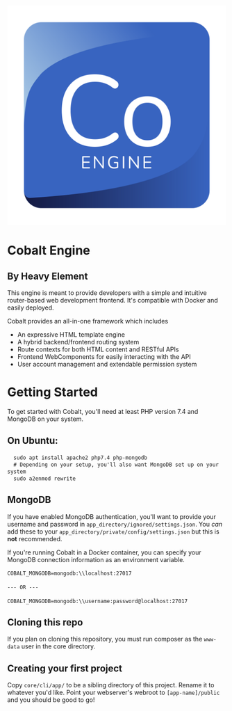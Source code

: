 ![Cobalt Engine](shared/img/branding/cobalt-logo.svg)
# Cobalt Engine
## By Heavy Element
This engine is meant to provide developers with a simple and intuitive router-based web development frontend. It's compatible with Docker and easily deployed.

Cobalt provides an all-in-one framework which includes
 * An expressive HTML template engine
 * A hybrid backend/frontend routing system
 * Route contexts for both HTML content and RESTful APIs
 * Frontend WebComponents for easily interacting with the API
 * User account management and extendable permission system

# Getting Started
To get started with Cobalt, you'll need at least PHP version 7.4 and MongoDB on your system. 

## On Ubuntu:
```
  sudo apt install apache2 php7.4 php-mongodb
  # Depending on your setup, you'll also want MongoDB set up on your system
  sudo a2enmod rewrite
```

## MongoDB
If you have enabled MongoDB authentication, you'll want to provide your username and password in `app_directory/ignored/settings.json`. You *can* add these to your `app_directory/private/config/settings.json` but this is **not** recommended.

If you're running Cobalt in a Docker container, you can specify your MongoDB connection information as an environment variable.

```
COBALT_MONGODB=mongodb:\\localhost:27017

--- OR ---

COBALT_MONGODB=mongodb:\\username:password@localhost:27017
```

## Cloning this repo
If you plan on cloning this repository, you must run composer as the `www-data` user in the core directory.

## Creating your first project
Copy `core/cli/app/` to be a sibling directory of this project. Rename it to whatever you'd like. Point your webserver's webroot to `[app-name]/public` and you should be good to go!


